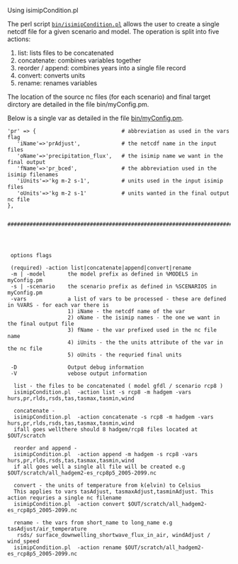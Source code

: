 Using isimipCondition.pl


The perl script [`bin/isimipCondition.pl`](bin/isimipCondition.pl) allows the user to create a single netcdf file for a given scenario and model. 
The operation is split into five actions: 

1. list: lists files to be concatenated
2. concatenate: combines variables together
3. reorder / append: combines years into a single file record
4. convert: converts units
5. rename: renames variables


The location  of the source nc files (for each scenario) and final target dirctory are detailed in the file bin/myConfig.pm.

Below is a single var as detailed in the file [bin/myConfig.pm](bin/myConfig.pm).

```
'pr' => {                           # abbreviation as used in the vars flag       
   'iName'=>'prAdjust',             # the netcdf name in the input files                             
   'oName'=>'precipitation_flux',   # the isimip name we want in the final output  
   'fName'=>'pr_bced',              # the abbreviation used in the isimip filenames 
   'iUnits'=>'kg m-2 s-1',          # units used in the input isimip files   
   'oUnits'=>'kg m-2 s-1'           # units wanted in the final output nc file    
},


################################################################################################################




 options flags

 (required) -action list|concatenate|append|convert|rename     
 -m | -model       the model prefix as defined in %MODELS in myConfig.pm
 -s | -scenario    the scenario prefix as defined in %SCENARIOS in myConfig.pm
 -vars             a list of vars to be processed - these are defined in %VARS - for each var there is
                   1) iName - the netcdf name of the var                             
                   2) oName - the isimip names - the one we want in the final output file
                   3) fName - the var prefixed used in the nc file name
                   4) iUnits - the the units attribute of the var in the nc file
                   5) oUnits - the requried final units

 -D                Output debug information
 -V                vebose output information
                                  
  list - the files to be concatenated ( model gfdl / scenario rcp8 )
  isimipCondition.pl  -action list -s rcp8 -m hadgem -vars hurs,pr,rlds,rsds,tas,tasmax,tasmin,wind
     
  concatenate - 
  isimipCondition.pl  -action concatenate -s rcp8 -m hadgem -vars hurs,pr,rlds,rsds,tas,tasmax,tasmin,wind
  ifall goes wellthere should 8 hadgem/rcp8 files located at $OUT/scratch

  reorder and append - 
  isimipCondition.pl  -action append -m hadgem -s rcp8 -vars hurs,pr,rlds,rsds,tas,tasmax,tasmin,wind
  if all goes well a single all file will be created e.g $OUT/scratch/all_hadgem2-es_rcp8p5_2005-2099.nc

  convert - the units of temperature from k(elvin) to Celsius 
  This applies to vars tasAdjust, tasmaxAdjust,tasminAdjust. This action requries a single nc filename
  isimipCondition.pl  -action convert $OUT/scratch/all_hadgem2-es_rcp8p5_2005-2099.nc

  rename - the vars from short_name to long_name e.g tasAdjust/air_temperature 
   rsds/ surface_downwelling_shortwave_flux_in_air, windAdjust / wind_speed
  isimipCondition.pl  -action rename $OUT/scratch/all_hadgem2-es_rcp8p5_2005-2099.nc   

```


